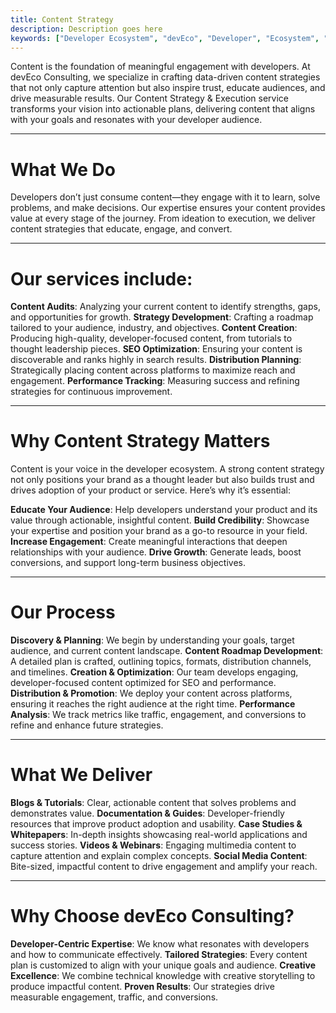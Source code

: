 ```yaml
---
title: Content Strategy
description: Description goes here
keywords: ["Developer Ecosystem", "devEco", "Developer", "Ecosystem", "Community", "Technical Community"]
---
```


Content is the foundation of meaningful engagement with developers. At devEco Consulting, we specialize in crafting data-driven content strategies that not only capture attention but also inspire trust, educate audiences, and drive measurable results. Our Content Strategy & Execution service transforms your vision into actionable plans, delivering content that aligns with your goals and resonates with your developer audience.

---

# What We Do

Developers don’t just consume content—they engage with it to learn, solve problems, and make decisions. Our expertise ensures your content provides value at every stage of the journey. From ideation to execution, we deliver content strategies that educate, engage, and convert.

---

# Our services include:

**Content Audits**: Analyzing your current content to identify strengths, gaps, and opportunities for growth.
**Strategy Development**: Crafting a roadmap tailored to your audience, industry, and objectives.
**Content Creation**: Producing high-quality, developer-focused content, from tutorials to thought leadership pieces.
**SEO Optimization**: Ensuring your content is discoverable and ranks highly in search results.
**Distribution Planning**: Strategically placing content across platforms to maximize reach and engagement.
**Performance Tracking**: Measuring success and refining strategies for continuous improvement.

---

# Why Content Strategy Matters

Content is your voice in the developer ecosystem. A strong content strategy not only positions your brand as a thought leader but also builds trust and drives adoption of your product or service. Here’s why it’s essential:

**Educate Your Audience**: Help developers understand your product and its value through actionable, insightful content.
**Build Credibility**: Showcase your expertise and position your brand as a go-to resource in your field.
**Increase Engagement**: Create meaningful interactions that deepen relationships with your audience.
**Drive Growth**: Generate leads, boost conversions, and support long-term business objectives.

---

# Our Process

**Discovery & Planning**: We begin by understanding your goals, target audience, and current content landscape.
**Content Roadmap Development**: A detailed plan is crafted, outlining topics, formats, distribution channels, and timelines.
**Creation & Optimization**: Our team develops engaging, developer-focused content optimized for SEO and performance.
**Distribution & Promotion**: We deploy your content across platforms, ensuring it reaches the right audience at the right time.
**Performance Analysis**: We track metrics like traffic, engagement, and conversions to refine and enhance future strategies.

---

# What We Deliver

**Blogs & Tutorials**: Clear, actionable content that solves problems and demonstrates value.
**Documentation & Guides**: Developer-friendly resources that improve product adoption and usability.
**Case Studies & Whitepapers**: In-depth insights showcasing real-world applications and success stories.
**Videos & Webinars**: Engaging multimedia content to capture attention and explain complex concepts.
**Social Media Content**: Bite-sized, impactful content to drive engagement and amplify your reach.

---

# Why Choose devEco Consulting?

**Developer-Centric Expertise**: We know what resonates with developers and how to communicate effectively.
**Tailored Strategies**: Every content plan is customized to align with your unique goals and audience.
**Creative Excellence**: We combine technical knowledge with creative storytelling to produce impactful content.
**Proven Results**: Our strategies drive measurable engagement, traffic, and conversions.
